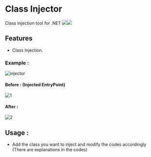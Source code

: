 # Class Injector
Class Injection tool for .NET
![](https://img.shields.io/github/v/tag/Rhotav/Class-Injector.svg)![](https://img.shields.io/github/v/release/Rhotav/Class-Injector.svg)
## Features
- Class Injection.

### Example :

![injector](https://user-images.githubusercontent.com/54905232/69238070-1d2b2700-0ba8-11ea-84a2-e895400a8530.gif)

#### Before : (Injected EntryPoint)
![1](https://user-images.githubusercontent.com/54905232/69238154-5499d380-0ba8-11ea-831f-8492049a86fd.PNG)

#### After : 
![2](https://user-images.githubusercontent.com/54905232/69238192-709d7500-0ba8-11ea-8f0d-5b38c8ccee64.PNG)

## Usage :
- Add the class you want to inject and modify the codes accordingly (There are explanations in the codes)

